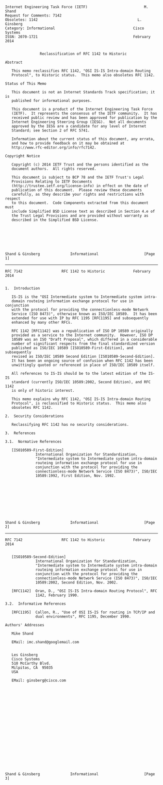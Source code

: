     Internet Engineering Task Force (IETF)                          M. Shand
    Request for Comments: 7142
    Obsoletes: 1142                                              L. Ginsberg
    Category: Informational                                    Cisco Systems
    ISSN: 2070-1721                                            February 2014


                    Reclassification of RFC 1142 to Historic

    Abstract

       This memo reclassifies RFC 1142, "OSI IS-IS Intra-domain Routing
       Protocol", to Historic status.  This memo also obsoletes RFC 1142.

    Status of This Memo

       This document is not an Internet Standards Track specification; it is
       published for informational purposes.

       This document is a product of the Internet Engineering Task Force
       (IETF).  It represents the consensus of the IETF community.  It has
       received public review and has been approved for publication by the
       Internet Engineering Steering Group (IESG).  Not all documents
       approved by the IESG are a candidate for any level of Internet
       Standard; see Section 2 of RFC 5741.

       Information about the current status of this document, any errata,
       and how to provide feedback on it may be obtained at
       http://www.rfc-editor.org/info/rfc7142.

    Copyright Notice

       Copyright (c) 2014 IETF Trust and the persons identified as the
       document authors.  All rights reserved.

       This document is subject to BCP 78 and the IETF Trust's Legal
       Provisions Relating to IETF Documents
       (http://trustee.ietf.org/license-info) in effect on the date of
       publication of this document.  Please review these documents
       carefully, as they describe your rights and restrictions with respect
       to this document.  Code Components extracted from this document must
       include Simplified BSD License text as described in Section 4.e of
       the Trust Legal Provisions and are provided without warranty as
       described in the Simplified BSD License.







    Shand & Ginsberg              Informational                     [Page 1]

------------------------------------------------------------------------

``` newpage
RFC 7142                  RFC 1142 to Historic             February 2014


1.  Introduction

   IS-IS is the "OSI Intermediate system to Intermediate system intra-
   domain routeing information exchange protocol for use in conjunction
   with the protocol for providing the connectionless-mode Network
   Service (ISO 8473)", otherwise known as ISO/IEC 10589.  It has been
   extended for use with IP by RFC 1195 [RFC1195] and subsequently
   enhanced by many other RFCs.

   RFC 1142 [RFC1142] was a republication of ISO DP 10589 originally
   provided as a service to the Internet community.  However, ISO DP
   10589 was an ISO "Draft Proposal", which differed in a considerable
   number of significant respects from the final standardized version
   published as ISO/IEC 10589 [ISO10589-First-Edition], and subsequently
   revised as ISO/IEC 10589 Second Edition [ISO10589-Second-Edition].
   It has been an ongoing source of confusion when RFC 1142 has been
   unwittingly quoted or referenced in place of ISO/IEC 10589 itself.

   All references to IS-IS should be to the latest edition of the IS-IS
   standard (currently ISO/IEC 10589:2002, Second Edition), and RFC 1142
   is only of historic interest.

   This memo explains why RFC 1142, "OSI IS-IS Intra-domain Routing
   Protocol", is reclassified to Historic status.  This memo also
   obsoletes RFC 1142.

2.  Security Considerations

   Reclassifying RFC 1142 has no security considerations.

3.  References

3.1.  Normative References

   [ISO10589-First-Edition]
              International Organization for Standardization,
              "Intermediate system to Intermediate system intra-domain
              routeing information exchange protocol for use in
              conjunction with the protocol for providing the
              connectionless-mode Network Service (ISO 8473)", ISO/IEC
              10589:1992, First Edition, Nov. 1992.










Shand & Ginsberg              Informational                     [Page 2]
```

------------------------------------------------------------------------

``` newpage
RFC 7142                  RFC 1142 to Historic             February 2014


   [ISO10589-Second-Edition]
              International Organization for Standardization,
              "Intermediate system to Intermediate system intra-domain
              routeing information exchange protocol for use in
              conjunction with the protocol for providing the
              connectionless-mode Network Service (ISO 8473)", ISO/IEC
              10589:2002, Second Edition, Nov. 2002.

   [RFC1142]  Oran, D., "OSI IS-IS Intra-domain Routing Protocol", RFC
              1142, February 1990.

3.2.  Informative References

   [RFC1195]  Callon, R., "Use of OSI IS-IS for routing in TCP/IP and
              dual environments", RFC 1195, December 1990.

Authors' Addresses

   Mike Shand

   EMail: imc.shand@googlemail.com


   Les Ginsberg
   Cisco Systems
   510 McCarthy Blvd.
   Milpitas, CA  95035
   USA

   EMail: ginsberg@cisco.com





















Shand & Ginsberg              Informational                     [Page 3]
```
